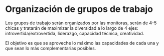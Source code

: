 # Organización de grupos de trabajo

Los grupos de trabajo serán organizados por las monitoras, serán de 4-5 chicas y tratarán de maximizar la diversidad a lo largo de 4 ejes: introvertida/extrovertida, liderazgo, capacidad técnica, creatividad.

El objetivo es que se aproveche lo máximo las capacidades de cada una y que sean lo más complementarias posibles. 

